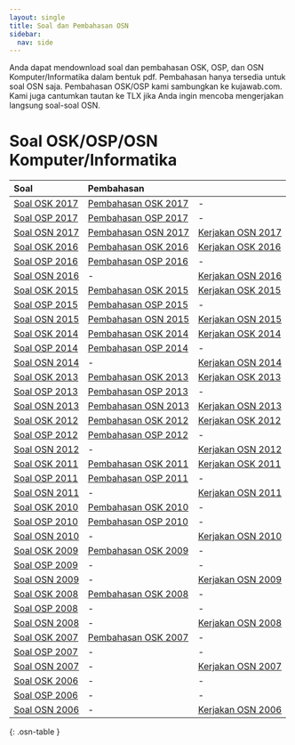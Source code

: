 ```yaml
---
layout: single
title: Soal dan Pembahasan OSN
sidebar:
  nav: side
---
```




Anda dapat mendownload soal dan pembahasan OSK, OSP, dan OSN Komputer/Informatika dalam bentuk pdf. Pembahasan hanya tersedia untuk soal OSN saja.
Pembahasan OSK/OSP kami sambungkan ke kujawab.com. Kami juga cantumkan tautan ke TLX jika Anda ingin mencoba mengerjakan langsung soal-soal OSN.

# Soal OSK/OSP/OSN Komputer/Informatika

| Soal | Pembahasan |  |
| :--- | :--- | :--- |
| [Soal OSK 2017](OSK2017.pdf) | [Pembahasan OSK 2017](https://www.kujawab.com/OSKKOM17) | - |
| [Soal OSP 2017](OSP2017.pdf) | [Pembahasan OSP 2017](https://www.kujawab.com/OSPKOM17) | - |
| [Soal OSN 2017](OSN2017.pdf) | [Pembahasan OSN 2017](OSN2017Pembahasan.pdf) | [Kerjakan OSN 2017](https://training.ia-toki.org/archives/48) |
| [Soal OSK 2016](OSK2016.pdf) | [Pembahasan OSK 2016](https://www.kujawab.com/OSKKOM16) | [Kerjakan OSK 2016](https://training.ia-toki.org/problemsets/64/problems/322/) |
| [Soal OSP 2016](OSP2016.pdf) | [Pembahasan OSP 2016](https://www.kujawab.com/OSPKOM16) | - |
| [Soal OSN 2016](OSN2016.pdf) | - | [Kerjakan OSN 2016](https://training.ia-toki.org/archives/31) |
| [Soal OSK 2015](OSK2015.pdf) | [Pembahasan OSK 2015](https://www.kujawab.com/OSKKOM15) | [Kerjakan OSK 2015](https://training.ia-toki.org/problemsets/8/problems/14/) |
| [Soal OSP 2015](OSP2015.pdf) | [Pembahasan OSP 2015](https://www.kujawab.com/OSPKOM15) | - |
| [Soal OSN 2015](OSN2015.pdf) | [Pembahasan OSN 2015](OSN2015Pembahasan.pdf) | [Kerjakan OSN 2015](https://training.ia-toki.org/archives/2) |
| [Soal OSK 2014](OSK2014.pdf) | [Pembahasan OSK 2014](https://www.kujawab.com/OSKKOM14) | [Kerjakan OSK 2014](https://training.ia-toki.org/problemsets/7/problems/13/) |
| [Soal OSP 2014](OSP2014.pdf) | [Pembahasan OSP 2014](https://www.kujawab.com/OSPKOM14) | - |
| [Soal OSN 2014](OSN2014.pdf) | - | [Kerjakan OSN 2014](https://training.ia-toki.org/archives/26) |
| [Soal OSK 2013](OSK2013.pdf) | [Pembahasan OSK 2013](https://www.kujawab.com/OSKKOM13) | [Kerjakan OSK 2013](https://training.ia-toki.org/problemsets/6/problems/12/) |
| [Soal OSP 2013](OSP2013.pdf) | [Pembahasan OSP 2013](https://www.kujawab.com/OSPKOM13) | - |
| [Soal OSN 2013](OSN2013.pdf) | [Pembahasan OSN 2013](OSN2013Pembahasan.pdf) | [Kerjakan OSN 2013](https://training.ia-toki.org/archives/27) |
| [Soal OSK 2012](OSK2012.pdf) | [Pembahasan OSK 2012](https://www.kujawab.com/OSKKOM12) | [Kerjakan OSK 2012](https://training.ia-toki.org/problemsets/5/problems/11/) |
| [Soal OSP 2012](OSP2012.pdf) | [Pembahasan OSP 2012](https://www.kujawab.com/OSPKOM12) | - |
| [Soal OSN 2012](OSN2012.pdf) | - | [Kerjakan OSN 2012](https://training.ia-toki.org/archives/28) |
| [Soal OSK 2011](OSK2011.pdf) | [Pembahasan OSK 2011](https://www.kujawab.com/OSKKOM11) | [Kerjakan OSK 2011](https://training.ia-toki.org/problemsets/4/problems/10/) |
| [Soal OSP 2011](OSP2011.pdf) | [Pembahasan OSP 2011](https://www.kujawab.com/OSPKOM11) | - |
| [Soal OSN 2011](OSN2011.pdf) | - | [Kerjakan OSN 2011](https://training.ia-toki.org/archives/29) |
| [Soal OSK 2010](OSK2010.pdf) | [Pembahasan OSK 2010](https://www.kujawab.com/OSKKOM10) | - |
| [Soal OSP 2010](OSP2010.pdf) | [Pembahasan OSP 2010](https://www.kujawab.com/OSPKOM10) | - |
| [Soal OSN 2010](OSN2010.pdf) | - | [Kerjakan OSN 2010](https://training.ia-toki.org/archives/30) |
| [Soal OSK 2009](OSK2009.pdf) | [Pembahasan OSK 2009](https://www.kujawab.com/OSKKOM09) | - |
| [Soal OSP 2009](OSP2009.pdf) | - | - |
| [Soal OSN 2009](OSN2009.pdf) | - | [Kerjakan OSN 2009](https://training.ia-toki.org/archives/37) |
| [Soal OSK 2008](OSK2008.pdf) | [Pembahasan OSK 2008](https://www.kujawab.com/OSKKOM08) | - |
| [Soal OSP 2008](OSP2008.pdf) | - | - |
| [Soal OSN 2008](OSN2008.pdf) | - | [Kerjakan OSN 2008](https://training.ia-toki.org/archives/38) |
| [Soal OSK 2007](OSK2007.pdf) | [Pembahasan OSK 2007](https://www.kujawab.com/OSKKOM07) | - |
| [Soal OSP 2007](OSP2007.pdf) | - | - |
| [Soal OSN 2007](OSN2007.pdf) | - | [Kerjakan OSN 2007](https://training.ia-toki.org/problemsets/69/problems) |
| [Soal OSK 2006](OSK2006.pdf) | - | - |
| [Soal OSP 2006](OSP2006.pdf) | - | - |
| [Soal OSN 2006](OSN2006.pdf) | - | [Kerjakan OSN 2006](https://training.ia-toki.org/problemsets/70/problems) |
{: .osn-table }

